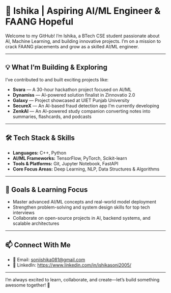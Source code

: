 # 🚀 Ishika | Aspiring AI/ML Engineer & FAANG Hopeful

Welcome to my GitHub! I’m Ishika, a BTech CSE student passionate about AI, Machine Learning, and building innovative projects. I’m on a mission to crack FAANG placements and grow as a skilled AI/ML engineer.

---

## 💡 What I’m Building & Exploring

I’ve contributed to and built exciting projects like:

- **Svara** — A 30-hour hackathon project focused on AI/ML 
- **Dynamiss** — AI-powered solution finalist in Zinnovatio 2.0  
- **Galaxy** — Project showcased at UIET Punjab University  
- **SecureX** — An AI-based fraud detection app I’m currently developing  
- **ZenkAI** — An AI-powered study companion converting notes into summaries, flashcards, and podcasts  

---

## 🛠️ Tech Stack & Skills

- **Languages:** C++, Python  
- **AI/ML Frameworks:** TensorFlow, PyTorch, Scikit-learn  
- **Tools & Platforms:** Git, Jupyter Notebook, FastAPI  
- **Core Focus Areas:** Deep Learning, NLP, Data Structures & Algorithms  

---

## 🎯 Goals & Learning Focus

- Master advanced AI/ML concepts and real-world model deployment  
- Strengthen problem-solving and system design skills for top tech interviews  
- Collaborate on open-source projects in AI, backend systems, and scalable architectures  

---

## 📫 Connect With Me

- 📧 Email: soniishika081@gmail.com  
- 🔗 LinkedIn: https://www.linkedin.com/in/ishikasoni2005/

---

I’m always excited to learn, collaborate, and create—let’s build something awesome together! 🚀
